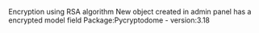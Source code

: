 Encryption using RSA algorithm
New object created in admin panel has a encrypted model field
Package:Pycryptodome - version:3.18
